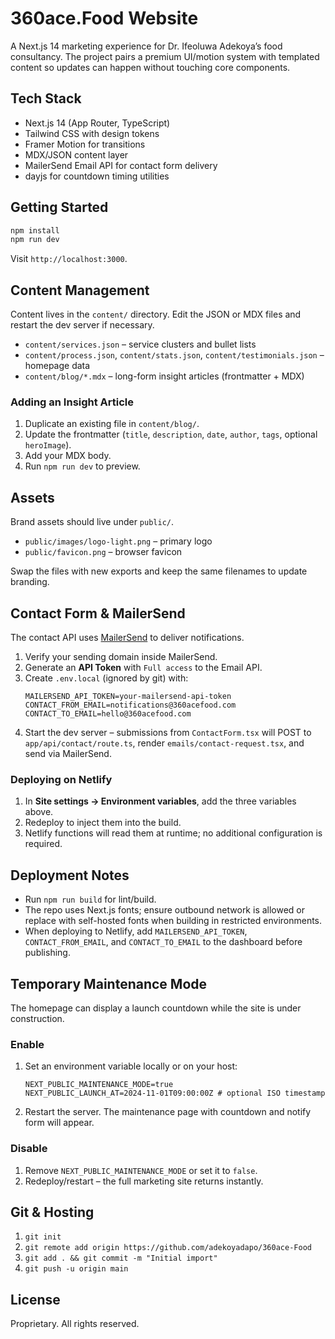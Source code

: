 # 360ace.Food Website

A Next.js 14 marketing experience for Dr. Ifeoluwa Adekoya’s food consultancy. The project pairs a premium UI/motion system with templated content so updates can happen without touching core components.

## Tech Stack
- Next.js 14 (App Router, TypeScript)
- Tailwind CSS with design tokens
- Framer Motion for transitions
- MDX/JSON content layer
- MailerSend Email API for contact form delivery
- dayjs for countdown timing utilities

## Getting Started
```bash
npm install
npm run dev
```
Visit `http://localhost:3000`.

## Content Management
Content lives in the `content/` directory. Edit the JSON or MDX files and restart the dev server if necessary.
- `content/services.json` – service clusters and bullet lists
- `content/process.json`, `content/stats.json`, `content/testimonials.json` – homepage data
- `content/blog/*.mdx` – long-form insight articles (frontmatter + MDX)

### Adding an Insight Article
1. Duplicate an existing file in `content/blog/`.
2. Update the frontmatter (`title`, `description`, `date`, `author`, `tags`, optional `heroImage`).
3. Add your MDX body.
4. Run `npm run dev` to preview.

## Assets
Brand assets should live under `public/`.
- `public/images/logo-light.png` – primary logo
- `public/favicon.png` – browser favicon

Swap the files with new exports and keep the same filenames to update branding.

## Contact Form & MailerSend
The contact API uses [MailerSend](https://www.mailersend.com/) to deliver notifications.

1. Verify your sending domain inside MailerSend.
2. Generate an **API Token** with `Full access` to the Email API.
3. Create `.env.local` (ignored by git) with:
   ```env
   MAILERSEND_API_TOKEN=your-mailersend-api-token
   CONTACT_FROM_EMAIL=notifications@360acefood.com
   CONTACT_TO_EMAIL=hello@360acefood.com
   ```
4. Start the dev server – submissions from `ContactForm.tsx` will POST to `app/api/contact/route.ts`, render `emails/contact-request.tsx`, and send via MailerSend.

### Deploying on Netlify
1. In **Site settings → Environment variables**, add the three variables above.
2. Redeploy to inject them into the build.
3. Netlify functions will read them at runtime; no additional configuration is required.

## Deployment Notes
- Run `npm run build` for lint/build.
- The repo uses Next.js fonts; ensure outbound network is allowed or replace with self-hosted fonts when building in restricted environments.
- When deploying to Netlify, add `MAILERSEND_API_TOKEN`, `CONTACT_FROM_EMAIL`, and `CONTACT_TO_EMAIL` to the dashboard before publishing.

## Temporary Maintenance Mode
The homepage can display a launch countdown while the site is under construction.

### Enable
1. Set an environment variable locally or on your host:
   ```env
   NEXT_PUBLIC_MAINTENANCE_MODE=true
   NEXT_PUBLIC_LAUNCH_AT=2024-11-01T09:00:00Z # optional ISO timestamp
   ```
2. Restart the server. The maintenance page with countdown and notify form will appear.

### Disable
1. Remove `NEXT_PUBLIC_MAINTENANCE_MODE` or set it to `false`.
2. Redeploy/restart – the full marketing site returns instantly.

## Git & Hosting
1. `git init`
2. `git remote add origin https://github.com/adekoyadapo/360ace-Food`
3. `git add . && git commit -m "Initial import"`
4. `git push -u origin main`

## License
Proprietary. All rights reserved.
